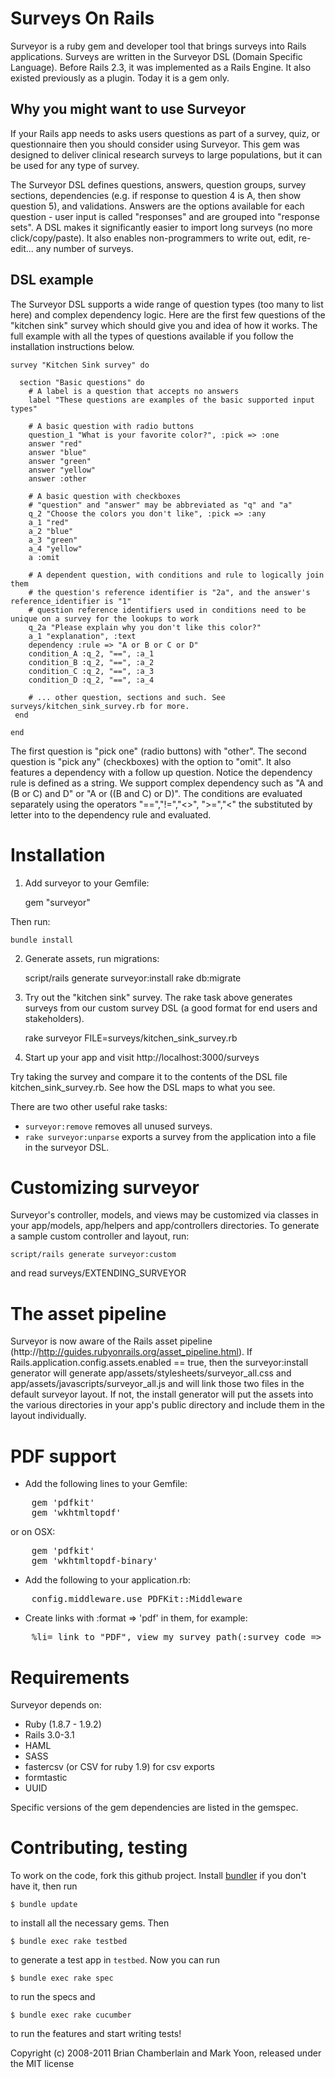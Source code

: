 # Surveys On Rails

Surveyor is a ruby gem and developer tool that brings surveys into Rails applications. Surveys are written in the Surveyor DSL (Domain Specific Language). Before Rails 2.3, it was implemented as a Rails Engine. It also existed previously as a plugin. Today it is a gem only.

## Why you might want to use Surveyor

If your Rails app needs to asks users questions as part of a survey, quiz, or questionnaire then you should consider using Surveyor. This gem was designed to deliver clinical research surveys to large populations, but it can be used for any type of survey.

The Surveyor DSL defines questions, answers, question groups, survey sections, dependencies (e.g. if response to question 4 is A, then show question 5), and validations. Answers are the options available for each question - user input is called "responses" and are grouped into "response sets". A DSL makes it significantly easier to import long surveys (no more click/copy/paste). It also enables non-programmers to write out, edit, re-edit... any number of surveys.

## DSL example

The Surveyor DSL supports a wide range of question types (too many to list here) and complex dependency logic. Here are the first few questions of the "kitchen sink" survey which should give you and idea of how it works. The full example with all the types of questions available if you follow the installation instructions below.

    survey "Kitchen Sink survey" do

      section "Basic questions" do
        # A label is a question that accepts no answers
        label "These questions are examples of the basic supported input types"

        # A basic question with radio buttons
        question_1 "What is your favorite color?", :pick => :one
        answer "red"
        answer "blue"
        answer "green"
        answer "yellow"
        answer :other

        # A basic question with checkboxes
        # "question" and "answer" may be abbreviated as "q" and "a"
        q_2 "Choose the colors you don't like", :pick => :any
        a_1 "red"
        a_2 "blue"
        a_3 "green"
        a_4 "yellow"
        a :omit

        # A dependent question, with conditions and rule to logically join them
        # the question's reference identifier is "2a", and the answer's reference_identifier is "1"
        # question reference identifiers used in conditions need to be unique on a survey for the lookups to work
        q_2a "Please explain why you don't like this color?"
        a_1 "explanation", :text
        dependency :rule => "A or B or C or D"
        condition_A :q_2, "==", :a_1
        condition_B :q_2, "==", :a_2
        condition_C :q_2, "==", :a_3
        condition_D :q_2, "==", :a_4

        # ... other question, sections and such. See surveys/kitchen_sink_survey.rb for more.
     end

    end

The first question is "pick one" (radio buttons) with "other". The second question is "pick any" (checkboxes) with the option to "omit". It also features a dependency with a follow up question. Notice the dependency rule is defined as a string. We support complex dependency such as "A and (B or C) and D" or "A or ((B and C) or D)". The conditions are evaluated separately using the operators "==","!=","<>", ">=","<" the substituted by letter into to the dependency rule and evaluated.

# Installation

1. Add surveyor to your Gemfile:

    gem "surveyor"

Then run:

    bundle install

2. Generate assets, run migrations:

    script/rails generate surveyor:install
    rake db:migrate

3. Try out the "kitchen sink" survey. The rake task above generates surveys from our custom survey DSL (a good format for end users and stakeholders).

    rake surveyor FILE=surveys/kitchen_sink_survey.rb

4. Start up your app and visit http://localhost:3000/surveys

Try taking the survey and compare it to the contents of the DSL file kitchen\_sink\_survey.rb. See how the DSL maps to what you see.

There are two other useful rake tasks:

* `surveyor:remove` removes all unused surveys.
* `rake surveyor:unparse` exports a survey from the application into a
  file in the surveyor DSL.

# Customizing surveyor

Surveyor's controller, models, and views may be customized via classes in your app/models, app/helpers and app/controllers directories. To generate a sample custom controller and layout, run:

`script/rails generate surveyor:custom`

and read surveys/EXTENDING\_SURVEYOR

# The asset pipeline

Surveyor is now aware of the Rails asset pipeline (http://http://guides.rubyonrails.org/asset_pipeline.html). If Rails.application.config.assets.enabled == true, then the surveyor:install generator will generate app/assets/stylesheets/surveyor_all.css and app/assets/javascripts/surveyor_all.js and will link those two files in the default surveyor layout. If not, the install generator will put the assets into the various directories in your app's public directory and include them in the layout individually.

# PDF support

* Add the following lines to your Gemfile:

<pre>
	gem 'pdfkit'
	gem 'wkhtmltopdf'
</pre>

or on OSX:

<pre>
	gem 'pdfkit'
	gem 'wkhtmltopdf-binary'
</pre>

* Add the following to your application.rb:

<pre>
	config.middleware.use PDFKit::Middleware
</pre>

* Create links with :format => 'pdf' in them, for example:

<pre>
	%li= link_to "PDF", view_my_survey_path(:survey_code => response_set.survey.access_code, :response_set_code => response_set.access_code, :format => 'pdf')
</pre>

# Requirements

Surveyor depends on:

* Ruby (1.8.7 - 1.9.2)
* Rails 3.0-3.1
* HAML
* SASS
* fastercsv (or CSV for ruby 1.9) for csv exports
* formtastic
* UUID

Specific versions of the gem dependencies are listed in the gemspec.

# Contributing, testing

To work on the code, fork this github project. Install [bundler][] if
you don't have it, then run

    $ bundle update

to install all the necessary gems. Then

    $ bundle exec rake testbed

to generate a test app in `testbed`. Now you can run

    $ bundle exec rake spec

to run the specs and

    $ bundle exec rake cucumber

to run the features and start writing tests!

[bundler]: http://gembundler.com/

Copyright (c) 2008-2011 Brian Chamberlain and Mark Yoon, released under the MIT license
